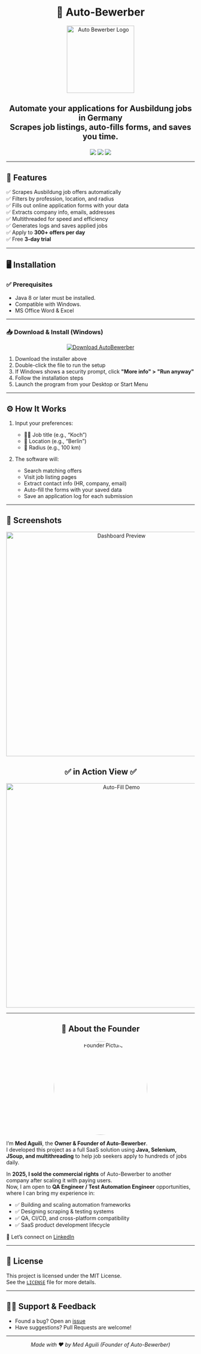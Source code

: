 <head><meta name="google-site-verification" content="rk6R39vzYN5DGPcE-uOxRuMzzbKR3ziRJZKARy4Cn60" />
</head>
<h1 align="center">🚀 Auto-Bewerber</h1>

<p align="center">
  <img src="https://v0-landing-page-design-three-indol.vercel.app/images/app-logo.png" alt="Auto Bewerber Logo" width="180"/>
</p>

<h2><p align="center">
  <b>Automate your applications for Ausbildung jobs in Germany</b><br/>
  Scrapes job listings, auto-fills forms, and saves you time.
</p></h2>

<p align="center">
  <img src="https://img.shields.io/badge/Java-8%2B-green?logo=java" />
  <img src="https://img.shields.io/badge/Platform-Windows%20%7C%20Linux%20%7C%20Mac-blue" />
  <img src="https://img.shields.io/badge/License-MIT-lightgrey" />
</p>

---

## 🌟 Features

✅ Scrapes Ausbildung job offers automatically  
✅ Filters by profession, location, and radius  
✅ Fills out online application forms with your data  
✅ Extracts company info, emails, addresses  
✅ Multithreaded for speed and efficiency  
✅ Generates logs and saves applied jobs  
✅ Apply to **300+ offers per day**  
✅ Free **3-day trial**  

---

## 🖥️ Installation

### ✅ Prerequisites

- Java 8 or later must be installed.  
- Compatible with Windows.  
- MS Office Word & Excel  

---

### 📥 Download & Install (Windows)

<p align="center">
  <a href="https://github.com/YOUR-USERNAME/Autobewerber/releases/download/v1.0/AutoBewerber-Setup.exe">
    <img src="https://img.shields.io/badge/⬇️%20Download%20Setup-AutoBewerber-brightgreen?style=for-the-badge" alt="Download AutoBewerber"/>
  </a>
</p>

1. Download the installer above  
2. Double-click the file to run the setup  
3. If Windows shows a security prompt, click **"More info" > "Run anyway"**  
4. Follow the installation steps  
5. Launch the program from your Desktop or Start Menu  

---

## ⚙️ How It Works

1. Input your preferences:
   - 🧑‍🍳 Job title (e.g., “Koch”)  
   - 📍 Location (e.g., “Berlin”)  
   - 📏 Radius (e.g., 100 km)  

2. The software will:
   - Search matching offers  
   - Visit job listing pages  
   - Extract contact info (HR, company, email)  
   - Auto-fill the forms with your saved data  
   - Save an application log for each submission  

---

## 📸 Screenshots

<p align="center">
  <img src="https://hebbkx1anhila5yf.public.blob.vercel-storage.com/image-2Y3MnSQyrKYg8CeBfEHxiVNesVQrrw.png" width="600" alt="Dashboard Preview"/>
</p>

<h2 align="center">
  ✅ in Action View ✅
</h2>
<p align="center">
  <img src="https://i.imgur.com/GaIquqp.gif" width="600" alt="Auto-Fill Demo"/>
</p>

---

## <p align="center">👤 About the Founder</p>


<p align="center">
  
  <img src="https://avatars.githubusercontent.com/u/150919474" alt="Founder Picture" width="250" style="border-radius:50%"/>
</p>

I’m **Med Aguili**, the **Owner & Founder of Auto-Bewerber**.  
I developed this project as a full SaaS solution using **Java, Selenium, JSoup, and multithreading** to help job seekers apply to hundreds of jobs daily.  

In **2025, I sold the commercial rights** of Auto-Bewerber to another company after scaling it with paying users.  
Now, I am open to **QA Engineer / Test Automation Engineer** opportunities, where I can bring my experience in:  

- ✅ Building and scaling automation frameworks  
- ✅ Designing scraping & testing systems  
- ✅ QA, CI/CD, and cross-platform compatibility  
- ✅ SaaS product development lifecycle  

📩 Let’s connect on [LinkedIn](https://www.linkedin.com/in/medaguili/)  

---

## 📜 License

This project is licensed under the MIT License.  
See the [`LICENSE`](LICENSE) file for more details.

---

## 🙋‍♂️ Support & Feedback

- Found a bug? Open an [issue](https://github.com/medaguili/Autobewerber/issues)  
- Have suggestions? Pull Requests are welcome!  

---

<p align="center"><i>Made with ❤️ by Med Aguili (Founder of Auto-Bewerber)</i></p>
